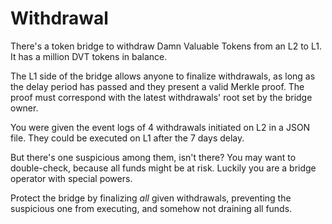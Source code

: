 # Withdrawal

There's a token bridge to withdraw Damn Valuable Tokens from an L2 to L1. It has a million DVT tokens in balance.

The L1 side of the bridge allows anyone to finalize withdrawals, as long as the delay period has passed and they present a valid Merkle proof. The proof must correspond with the latest withdrawals' root set by the bridge owner.

You were given the event logs of 4 withdrawals initiated on L2 in a JSON file. They could be executed on L1 after the 7 days delay.

But there's one suspicious among them, isn't there? You may want to double-check, because all funds might be at risk. Luckily you are a bridge operator with special powers.

Protect the bridge by finalizing _all_ given withdrawals, preventing the suspicious one from executing, and somehow not draining all funds.
